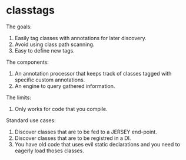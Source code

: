classtags
=========

The goals:

1. Easily tag classes with annotations for later discovery.
2. Avoid using class path scanning.
3. Easy to define new tags.

The components:

1. An annotation processor that keeps track of classes tagged with specific custom annotations.
2. An engine to query gathered information.

The limits:

1. Only works for code that you compile.

Standard use cases:

1. Discover classes that are to be fed to a JERSEY end-point.
2. Discover classes that are to be registred in a DI.
3. You have old code that uses evil static declarations and you need to eagerly load thoses classes.
